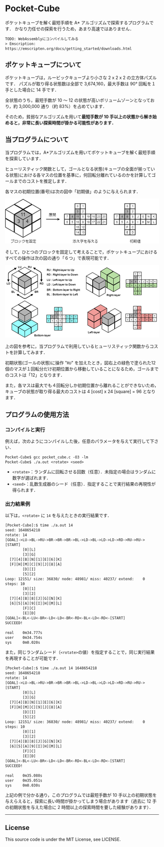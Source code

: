 # Pocket-Cube

ポケットキューブを解く最短手順を A* アルゴリズムで探索するプログラムです．
かなり力任せの探索を行うため，あまり高速ではありません．

```text
TODO: WebAssemblyにコンパイルしてみる
> Emscription: https://emscripten.org/docs/getting_started/downloads.html
```

## ポケットキューブについて

ポケットキューブは，ルービックキューブより小さな 2 x 2 x 2 の立方体パズルです．
パズルが取り得る状態数は全部で 3,674,160，最大手数は 90° 回転を１手とした場合に 14 手です．

全状態のうち，最短手数が 10 ～ 12 の状態が高いボリュームゾーンとなっており，約 3,000,000 通り（約 83%）を占めています．

そのため，貧弱なアルゴリズムを用いて**最短手数が 10 手以上の状態から解き始めると，非常に長い探索時間が掛かる可能性があります．**

## 当プログラムについて

当プログラムでは，A*アルゴリズムを用いてポケットキューブを解く最短手順を探索しています．

ヒューリスティック関数として，ゴールとなる状態(キューブの全面が揃っている状態)における各マスの位置を基準に，何回転分離れているのかを計算してゴールまでのコストを推定します．

各マスの初期位置(番号)は次の図中「初期値」のように与えられます．

![alt 各マスの初期位置](img/Int_fig-03.png)

そして，ひとつのブロックを固定して考えることで，ポケットキューブにおけるすべての操作は次の図の通り「６つ」で表現可能です．

![alt 回転操作の種類](img/Int-fig-04.png)

上の図を参考に，当プログラムで利用しているヒューリスティック関数からコストを計算してみます．

初期状態(ゴールの状態)に操作 "<code>RU</code>" を加えたとき，図右上の緑色で塗られた12個のマスが１回転分だけ初期位置から移動していることになるため，ゴールまでのコストは「12」となります．

また，各マスは最大でも４回転分しか初期位置から離れることができないため，キューブの状態が取り得る最大のコストは 4 [cost] x 24 [square] = 96 となります． 

## プログラムの使用方法

### コンパイルと実行
例えば，次のようにコンパイルした後，任意のパラメータを与えて実行して下さい．
~~~
Pocket-Cube$ gcc pocket_cube.c -O3 -lm
Pocket-Cube$ ./a.out <rotate> <seed>
~~~
- <code>\<rotate\></code>：ランダムに回転させる回数（任意）．未指定の場合はランダムに数字が選ばれます．
- <code>\<seed\></code>：乱数生成器のシード（任意）．指定することで実行結果の再現性が得られます．

### 出力結果例
以下は，<code>\<rotate\></code> に <code>14</code> を与えたときの実行結果です．
~~~
[Pocket-Cube]:$ time ./a.out 14
seed: 1648654218
rotate: 14
[GOAL]->LU->BL->RU->BR->BR->BR->BL->LD->BL->LD->LD->RD->RU->RU->[START]
        [0][L]
        [3][G]
  [7][4][B][N][1][E][6][K]
  [F][H][M][C][9][J][8][A]
        [D][I]
        [5][2]
Loop: 12151/ size: 36830/ node: 48981/ miss: 40237/ extend:    0
steps: 10
        [0][1]
        [3][2]
  [7][4][B][8][J][G][N][K]
  [6][5][A][9][I][H][M][L]
        [F][C]
        [E][D]
[GOAL]<-BL<-LU<-BR<-LD<-LD<-BR<-RD<-BL<-LD<-RD<-[START]
SUCCEED!

real    0m34.777s
user    0m34.754s
sys     0m0.020s
~~~

また，同じランダムシード（<code>\<rotate\></code>の値）を指定することで，同じ実行結果を再現することが可能です．
~~~
[Pocket-Cube]:$ time ./a.out 14 1648654218
seed: 1648654218
rotate: 14
[GOAL]->LU->BL->RU->BR->BR->BR->BL->LD->BL->LD->LD->RD->RU->RU->[START]
        [0][L]
        [3][G]
  [7][4][B][N][1][E][6][K]
  [F][H][M][C][9][J][8][A]
        [D][I]
        [5][2]
Loop: 12151/ size: 36830/ node: 48981/ miss: 40237/ extend:    0
steps: 10
        [0][1]
        [3][2]
  [7][4][B][8][J][G][N][K]
  [6][5][A][9][I][H][M][L]
        [F][C]
        [E][D]
[GOAL]<-BL<-LU<-BR<-LD<-LD<-BR<-RD<-BL<-LD<-RD<-[START]
SUCCEED!

real    0m35.088s
user    0m35.051s
sys     0m0.030s
~~~

上記の例で分かる通り，このプログラムでは最短手数が 10 手以上の初期状態を与えらえると，探索に長い時間が掛かってしまう場合があります（過去に 12 手の初期状態を与えた場合に $2$ 時間以上の探索時間を要した経験があります）．

---
## License
This source code is under the MIT License, see LICENSE.
